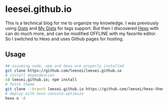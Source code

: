 # leesei.github.io

This is a technical blog for me to organize my knowledge.
I was previously using [Gists](https://gist.github.com/) and [My Gists](https://www.mygists.info/) for tags support.
But then I discovered [Hexo](http://hexo.io/) with can do much more, and can be modified OFFLINE with my favorite editor.
So I switched to Hexo and uses Github pages for hosting.

## Usage

```sh
## assuming node, npm and hexo are properly installed
git clone https://github.com/leesei/leesei.github.io
# install dependencies
cd leesei.github.io; npm install
# fetch theme
git clone --branch leesei.github.io https://github.com/leesei/hexo-theme-freemind.git themes/freemind
# deploy with hexo-console-optimize
hexo o -d
```
